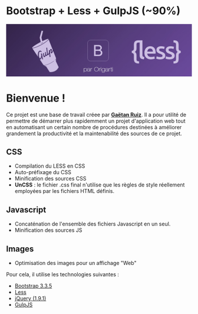 # Bootstrap + Less + GulpJS (**~90%**)

![Alt text](https://github.com/origarti/-Starter-Bootstrap-less/blob/master/www/dist/pic/header-bootstrap-less.jpg?raw=true)

# Bienvenue !

Ce projet est une base de travail créee par **[Gaëtan Ruiz](http://origarti.fr)**. Il a pour utilité de permettre de démarrer plus rapidemment un projet d'application web tout en automatisant un certain nombre de procédures destinées à améliorer grandement la productivité et la maintenabilité des sources de ce projet.

## CSS

*   Compilation du LESS en CSS
*   Auto-préfixage du CSS
*   Minification des sources CSS
*   **UnCSS** : le fichier .css final n'utilise que les règles de style réellement employées par les fichiers HTML définis.

## Javascript

*   Concaténation de l'ensemble des fichiers Javascript en un seul.
*   Minification des sources JS

## Images

*   Optimisation des images pour un affichage "Web"

Pour cela, il utilise les technologies suivantes :

*   [Bootstrap 3.3.5](http://getbootstrap.com/)
*   [Less](http://lesscss.org/#getting-started)
*   [jQuery (1.9.1)](https://jquery.com/)
*   [GulpJS](http://gulpjs.com/)
